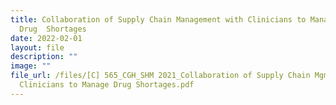 ```yaml
---
title: Collaboration of Supply Chain Management with Clinicians to Manage
  Drug  Shortages
date: 2022-02-01
layout: file
description: ""
image: ""
file_url: /files/[C] 565_CGH_SHM 2021_Collaboration of Supply Chain Mgmt with
  Clinicians to Manage Drug Shortages.pdf
---
```

